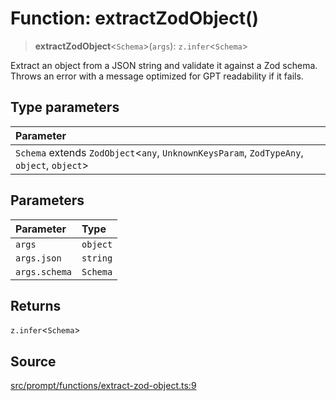 # Function: extractZodObject()

> **extractZodObject**\<`Schema`\>(`args`): `z.infer`\<`Schema`\>

Extract an object from a JSON string and validate it against a Zod schema.
Throws an error with a message optimized for GPT readability if it fails.

## Type parameters

| Parameter |
| :------ |
| `Schema` extends `ZodObject`\<`any`, `UnknownKeysParam`, `ZodTypeAny`, `object`, `object`\> |

## Parameters

| Parameter | Type |
| :------ | :------ |
| `args` | `object` |
| `args.json` | `string` |
| `args.schema` | `Schema` |

## Returns

`z.infer`\<`Schema`\>

## Source

[src/prompt/functions/extract-zod-object.ts:9](https://github.com/dexaai/llm-tools/blob/3551610/src/prompt/functions/extract-zod-object.ts#L9)
